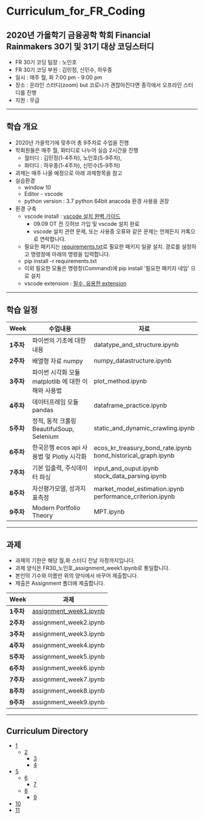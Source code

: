 # Curriculum_for_FR_Coding


## 2020년 가을학기 금융공학 학회 Financial Rainmakers 30기 및 31기 대상 코딩스터디
- FR 30기 코딩 팀장 : 노인호 
- FR 30기 코딩 부원 : 김민정, 신민수, 하우종
- 일시 : 매주 월, 화 7:00 pm - 9:00 pm
- 장소 : 온라인 스터디(zoom) but 코로나가 괜찮아진다면 종각에서 오프라인 스터디를 진행
- 지원 : 무급


<hr/>

## 학습 개요 
- 2020년 가을학기에 맞추어 총 9주차로 수업을 진행
-  학회원들은 매주 월, 화터디로 나누어 실습 2시간을 진행
    - 월터디 : 김민정(1-4주차), 노인호(5-9주차),
    - 화터디 : 하우종(1-4주차), 신민수(5-9주차)
- 과제는 매주 나올 예정으로 아래 과제항목을 참고
- 실습환경
   - window 10
   - Editor - vscode
   - python version : 3.7 python 64bit anacoda 환경 사용을 권장
- 환경 구축
  - vscode install : [vscode 설치 완벽 가이드](https://www.notion.so/noinho/vscode-254df8598e5442f88862659dd3b057d9)
    - 09.09 OT 전 깃허브 가입 및 vscode 설치 완료
    - vscode 설치 관련 문제, 또는 사용중 오류와 같은 문제는 언제든지 카톡으로 연락합니다. 
  - 필요한 패키지는 [requirements.txt](https://github.com/nosy0411/Curriculum_for_FR_Coding/blob/master/requirements.txt)로 필요한 패키지 일괄 설치. 경로를 설정하고 명령창에 아래의 명령을 입력합니다.<br>
  - pip install -r requirements.txt
  - 이외 필요한 모듈은 명령창(Command)에 pip install '필요한 패키지 네임' 으로 설치
  - vscode extension : [필수, 유용한 extension](https://www.notion.so/noinho/vscode-extension-27f79093400a4d7e930804c6f81a1196)
  

<hr/>

## 학습 일정

|Week|수업내용|자료|
|---|---|---|
|**1주차**|파이썬의 기초에 대한 내용|datatype_and_structure.ipynb|
|**2주차**|배열형 자료 numpy|numpy_datastructure.ipynb|
|**3주차**|파이썬 시각화 모듈 matplotlib 에 대한 이해와 사용법|plot_method.ipynb|
|**4주차**|데이터프레임 모듈 pandas|dataframe_practice.ipynb|
|**5주차**|정적, 동적 크롤링 BeautifulSoup, Selenium|static_and_dynamic_crawling.ipynb|
|**6주차**|한국은행 ecos api 사용법 및 Plotly 시각화|ecos_kr_treasury_bond_rate.ipynb<br>bond_historical_graph.ipynb|
|**7주차**|기본 입출력, 주식데이터 파싱|input_and_ouput.ipynb<br>stock_data_parsing.ipynb|
|**8주차**|자산평가모델, 성과지표측정|market_model_estimation.ipynb<br>performance_criterion.ipynb|
|**9주차**|Modern Portfolio Theory|MPT.ipynb|

<hr/>

## 과제

- 과제의 기한은 해당 월,화 스터디 전날 자정까지입니다.
- 과제 양식은 FR30_노인호_assignment_week1.ipynb로 통일합니다.
- 본인의 기수와 이름만 위의 양식에서 바꾸어 제출합니다.
- 제출은 Assignment 폴더에 제출합니다.


|Week|과제|
|---|---|
|**1주차**|[assignment_week1.ipynb](https://github.com/nosy0411/Curriculum_for_FR_Coding/blob/master/1.%20Basic/1%EC%A3%BC%EC%B0%A8/assignment_week1.ipynb)|
|**2주차**|assignment_week2.ipynb|
|**3주차**|assignment_week3.ipynb|
|**4주차**|assignment_week4.ipynb|
|**5주차**|assignment_week5.ipynb|
|**6주차**|assignment_week6.ipynb|
|**7주차**|assignment_week7.ipynb|
|**8주차**|assignment_week8.ipynb|
|**9주차**|assignment_week9.ipynb|

<hr/>

## Curriculum Directory
* [1]()
  * [2]()
    * [3]()
    * [4]()
* [5]()
  * [6]()
    * [7]()
  * [8]()
    * [9]()
* [10]()
* [11]()
